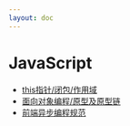 ```yaml
---
layout: doc
---
```


# JavaScript

- [this指针/闭包/作用域](./01.html)
- [面向对象编程/原型及原型链](./02.html)
- [前端异步编程规范](./03.html)